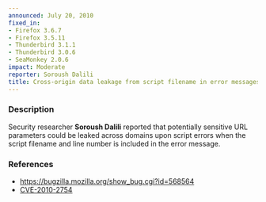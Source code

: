 ```yaml
---
announced: July 20, 2010
fixed_in:
- Firefox 3.6.7
- Firefox 3.5.11
- Thunderbird 3.1.1
- Thunderbird 3.0.6
- SeaMonkey 2.0.6
impact: Moderate
reporter: Soroush Dalili
title: Cross-origin data leakage from script filename in error messages
---
```


<h3>Description</h3>

<p>Security researcher <strong>Soroush Dalili</strong> reported that
potentially sensitive URL parameters could be leaked across domains
upon script errors when the script filename and line number is
included in the error message.</p>

<h3>References</h3>

<ul>
  <li><a href="https://bugzilla.mozilla.org/show_bug.cgi?id=568564">https://bugzilla.mozilla.org/show_bug.cgi?id=568564</a></li>
  <li><a class="ex-ref" href="http://cve.mitre.org/cgi-bin/cvename.cgi?name=CVE-2010-2754">CVE-2010-2754</a></li>
</ul>




